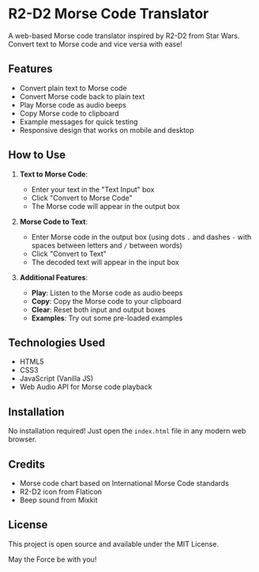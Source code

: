 # R2-D2 Morse Code Translator

A web-based Morse code translator inspired by R2-D2 from Star Wars. Convert text to Morse code and vice versa with ease!

## Features

- Convert plain text to Morse code
- Convert Morse code back to plain text
- Play Morse code as audio beeps
- Copy Morse code to clipboard
- Example messages for quick testing
- Responsive design that works on mobile and desktop

## How to Use

1. **Text to Morse Code**:
   - Enter your text in the "Text Input" box
   - Click "Convert to Morse Code"
   - The Morse code will appear in the output box

2. **Morse Code to Text**:
   - Enter Morse code in the output box (using dots `.` and dashes `-` with spaces between letters and `/` between words)
   - Click "Convert to Text"
   - The decoded text will appear in the input box

3. **Additional Features**:
   - **Play**: Listen to the Morse code as audio beeps
   - **Copy**: Copy the Morse code to your clipboard
   - **Clear**: Reset both input and output boxes
   - **Examples**: Try out some pre-loaded examples

## Technologies Used

- HTML5
- CSS3
- JavaScript (Vanilla JS)
- Web Audio API for Morse code playback

## Installation

No installation required! Just open the `index.html` file in any modern web browser.

## Credits

- Morse code chart based on International Morse Code standards
- R2-D2 icon from Flaticon
- Beep sound from Mixkit

## License

This project is open source and available under the MIT License.

May the Force be with you!

